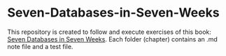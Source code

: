 # Seven-Databases-in-Seven-Weeks

This repository is created to follow and execute exercises of this book: [Seven Databases in Seven Weeks](https://www.amazon.it/Seven-Databases-Weeks-Modern-Movement/dp/1680502530/ref=sr_1_1?crid=IMZ5YR8ZCPQA&keywords=7+databases+in+7+weeks&qid=1663335956&sprefix=%2Caps%2C143&sr=8-1). Each folder (chapter) contains an .md note file and a test file. 
